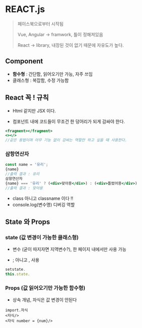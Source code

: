 # REACT.js

> 페이스북으로부터 시작됨
>
> Vue, Angular -> framwork, 틀이 정해져있음
>
> React -> library, 내장된 것이 없기 때문에 자유도가 높다.



## Component 

- **함수형** : 간단함, 읽어오기만 가능, 자주 쓰임
- 클래스형 : 복잡함, 수정 가능함



## React 꼭 ! 규칙

- Html 같지만 JSX 이다.

- 컴포넌트 내에 코드들이 무조건 한 덩어리가 되게 감싸야 한다.

```jsx
<fragment></fragment>
<></>
//같은 용법이며 아무 기능 없이 감싸는 역할만 하고 싶을 때 사용한다.
```

### 삼항연산자

```jsx
const name = '유리';
{name}
//출력 결과 : 유리
삼항연산자
{name} === '유리' ? (<div>맞아용</div>) : (<div>틀렸어용</div>)
//출력 결과 : 맞아용
```

- class 아니고 classname 이다 !! 
- console.log(변수명) 디버깅 역할

## State 와 Props

### state (값 변경이 가능한 클래스형)

- 변수 (굳이 따지자면 지역변수?), 한 페이지 내에서만 사용 가능

- ; 아니고 , 사용

```jsx
setstate.
this.state.
```

### Props (값 읽어오기만 가능한 함수형)

- 상속 개념, 자식은 값 변경이 안된다

```
import.자식
<자식/>
<자식 number = {num}/>
```



